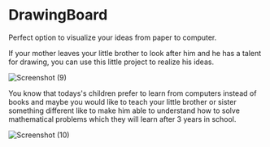 # DrawingBoard
Perfect option to visualize your ideas from paper to computer.

If your mother leaves your little brother to look after him and he has a 
talent for drawing, you can use this little project to realize his ideas.

![Screenshot (9)](https://user-images.githubusercontent.com/122024239/215266000-568ce984-5c43-4dc5-9574-0b40bfc22a2c.png)

You know that todays's children prefer to learn from computers instead of books and maybe you would like to teach your little brother or sister something different like to make him able to understand how to solve mathematical problems which they will learn after 3 years in school.

![Screenshot (10)](https://user-images.githubusercontent.com/122024239/215267095-ba203ac3-faf3-4d03-b406-9e1128be5436.png)
